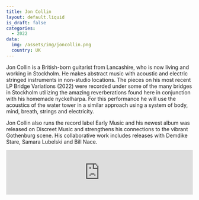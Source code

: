 ```yaml
---
title: Jon Collin
layout: default.liquid
is_draft: false
categories:
  - 2022
data:
  img: /assets/img/joncollin.png
  country: UK
---
```


<p>Jon Collin is a British-born guitarist from Lancashire, who is now living and working in Stockholm. He makes abstract music with acoustic and electric stringed instruments in non-studio locations. The pieces on his most recent LP Bridge Variations (2022) were recorded under some of the many bridges in Stockholm utilizing the amazing reverberations found here in conjunction with his homemade nyckelharpa. For this performance he will use the acoustics of the water tower in a similar approach using a system of body, mind, breath, strings and electricity.</p>

<p>Jon Collin also runs the record label Early Music and his newest album was released on Discreet Music and strengthens his connections to the vibrant Gothenburg scene. His collaborative work includes releases with Demdike Stare, Samara Lubelski and Bill Nace. 
</p>

<iframe style="border: 0; width: 100%; height: 120px;" src="https://bandcamp.com/EmbeddedPlayer/album=2292984772/size=large/bgcol=ffffff/linkcol=0687f5/tracklist=false/artwork=small/transparent=true/" seamless><a href="https://joncollin.bandcamp.com/album/bridge-variations-or-the-song-of-stokholm">Bridge Variations (or The Song of Stokholm) by Jon Collin</a></iframe>
